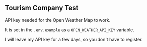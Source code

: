 ## Tourism Company Test

API key needed for the Open Weather Map to work.

It is set in the `.env.example` as a `OPEN_WEATHER_API_KEY` variable.

I will leave my API key for a few days, so you don't have to register.